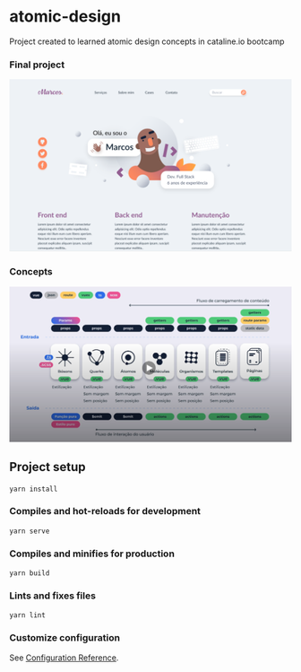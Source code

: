 # atomic-design

Project created to learned atomic design concepts in cataline.io bootcamp

### Final project

![alt Final project image](https://raw.githubusercontent.com/tedu14/atomic-design/master/images/marcos_dev.png)

### Concepts

![alt Final project image](https://raw.githubusercontent.com/tedu14/atomic-design/master/images/atomic_desing.png)

## Project setup

```
yarn install
```

### Compiles and hot-reloads for development

```
yarn serve
```

### Compiles and minifies for production

```
yarn build
```

### Lints and fixes files

```
yarn lint
```

### Customize configuration

See [Configuration Reference](https://cli.vuejs.org/config/).
